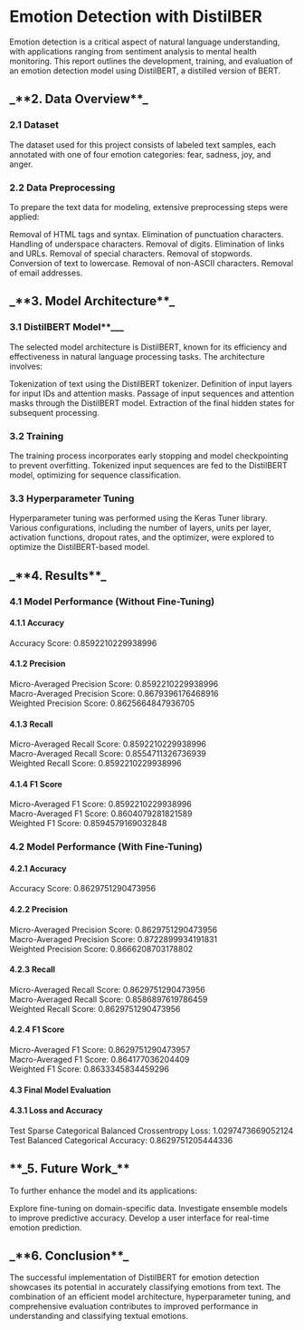 <h1> Emotion Detection with DistilBER </h1

Emotion detection is a critical aspect of natural language understanding, with applications ranging from sentiment analysis to mental health monitoring. This report outlines the development, training, and evaluation of an emotion detection model using DistilBERT, a distilled version of BERT.

<h2> _**2. Data Overview**_</h2> 
<h3>2.1 Dataset</h3>
The dataset used for this project consists of labeled text samples, each annotated with one of four emotion categories: fear, sadness, joy, and anger.

<h3>2.2 Data Preprocessing</h3>
To prepare the text data for modeling, extensive preprocessing steps were applied:

Removal of HTML tags and syntax.
Elimination of punctuation characters.
Handling of underspace characters.
Removal of digits.
Elimination of links and URLs.
Removal of special characters.
Removal of stopwords.
Conversion of text to lowercase.
Removal of non-ASCII characters.
Removal of email addresses.
<h2>_**3. Model Architecture**_</h2>
<h3>3.1 DistilBERT Model**___</h3>
The selected model architecture is DistilBERT, known for its efficiency and effectiveness in natural language processing tasks. The architecture involves:

Tokenization of text using the DistilBERT tokenizer.
Definition of input layers for input IDs and attention masks.
Passage of input sequences and attention masks through the DistilBERT model.
Extraction of the final hidden states for subsequent processing.
<h3>3.2 Training</h3>
The training process incorporates early stopping and model checkpointing to prevent overfitting. Tokenized input sequences are fed to the DistilBERT model, optimizing for sequence classification.

<h3>3.3 Hyperparameter Tuning</h3>
Hyperparameter tuning was performed using the Keras Tuner library. Various configurations, including the number of layers, units per layer, activation functions, dropout rates, and the optimizer, were explored to optimize the DistilBERT-based model.

<h2>_**4. Results**_</h2>
<h3>4.1 Model Performance (Without Fine-Tuning)</h3>
<h4>4.1.1 Accuracy</h4>
Accuracy Score: 0.8592210229938996<br>
<h4>4.1.2 Precision</h4>
Micro-Averaged Precision Score: 0.8592210229938996 <br>
Macro-Averaged Precision Score: 0.8679396176468916<br>
Weighted Precision Score: 0.8625664847936705<br>
<h4>4.1.3 Recall</h4>
Micro-Averaged Recall Score: 0.8592210229938996<br>
Macro-Averaged Recall Score: 0.8554711326736939<br>
Weighted Recall Score: 0.8592210229938996<br>
<h4>4.1.4 F1 Score</h4>
Micro-Averaged F1 Score: 0.8592210229938996<br>
Macro-Averaged F1 Score: 0.8604079281821589<br>
Weighted F1 Score: 0.8594579169032848<br>

<h3>4.2 Model Performance (With Fine-Tuning)</h3>
<h4>4.2.1 Accuracy</h4>
Accuracy Score: 0.8629751290473956<br>
<h4>4.2.2 Precision</h4>
Micro-Averaged Precision Score: 0.8629751290473956<br>
Macro-Averaged Precision Score: 0.8722899934191831<br>
Weighted Precision Score: 0.8666208703178802<br>
<h4>4.2.3 Recall</h4>
Micro-Averaged Recall Score: 0.8629751290473956<br>
Macro-Averaged Recall Score: 0.8586897619786459<br>
Weighted Recall Score: 0.8629751290473956<br>
<h4>4.2.4 F1 Score</h4>
Micro-Averaged F1 Score: 0.8629751290473957<br>
Macro-Averaged F1 Score: 0.864177036204409<br>
Weighted F1 Score: 		 0.8633345834459296<br>
<h4>4.3 Final Model Evaluation</h4>
<h4>4.3.1 Loss and Accuracy</h4>

Test Sparse Categorical Balanced Crossentropy Loss: 1.0297473669052124<br>
Test Balanced Categorical Accuracy: 0.8629751205444336<br>

<h2>**_5. Future Work_**</h2>
To further enhance the model and its applications:

Explore fine-tuning on domain-specific data.
Investigate ensemble models to improve predictive accuracy.
Develop a user interface for real-time emotion prediction.

<h2>_**6. Conclusion**_</h2>
The successful implementation of DistilBERT for emotion detection showcases its potential in accurately classifying emotions from text. The combination of an efficient model architecture, hyperparameter tuning, and comprehensive evaluation contributes to improved performance in understanding and classifying textual emotions.
